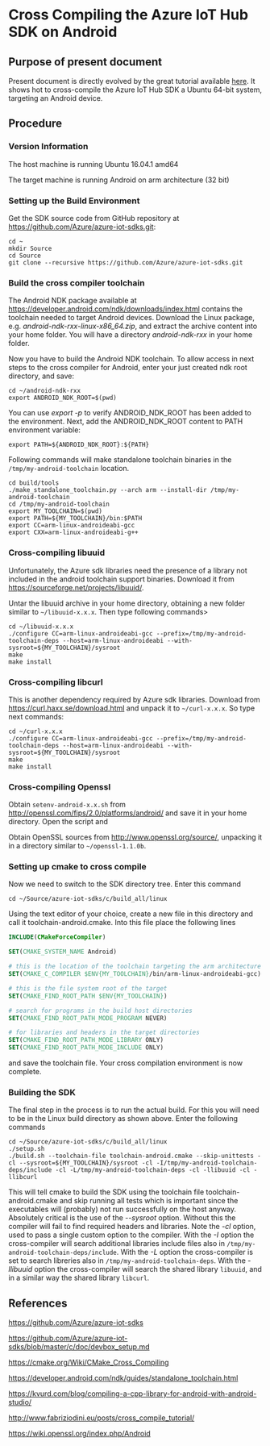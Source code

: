 # Cross Compiling the Azure IoT Hub SDK on Android
## Purpose of present document

Present document is directly evolved by the great tutorial available [here](SDK_cross_compile_example.md). It shows hot to cross-compile the Azure IoT Hub SDK a Ubuntu 64-bit system, targeting an Android device.

## Procedure

### Version Information

The host machine is running Ubuntu 16.04.1 amd64

The target machine is running Android on arm architecture (32 bit)

### Setting up the Build Environment

Get the SDK source code from GitHub repository at https://github.com/Azure/azure-iot-sdks.git:
```
cd ~
mkdir Source
cd Source
git clone --recursive https://github.com/Azure/azure-iot-sdks.git
```

### Build the cross compiler toolchain

The Android NDK package available at https://developer.android.com/ndk/downloads/index.html contains the toolchain needed to target Android devices. Download the Linux package, e.g. _android-ndk-rxx-linux-x86_64.zip_, and extract the archive content into your home folder. You will have a directory _android-ndk-rxx_ in your home folder.

Now you have to build the Android NDK toolchain. To allow access in next steps to the cross compiler for Android, enter your just created ndk root directory, and save:
```
cd ~/android-ndk-rxx
export ANDROID_NDK_ROOT=$(pwd)
```
You can use *export -p* to verify ANDROID\_NDK\_ROOT has been added to the environment. Next, add the ANDROID\_NDK\_ROOT content to PATH environment variable:
```
export PATH=${ANDROID_NDK_ROOT}:${PATH}
```
Following commands will make standalone toolchain binaries in the `/tmp/my-android-toolchain` location.
```
cd build/tools
./make_standalone_toolchain.py --arch arm --install-dir /tmp/my-android-toolchain
cd /tmp/my-android-toolchain
export MY_TOOLCHAIN=$(pwd)
export PATH=${MY_TOOLCHAIN}/bin:$PATH
export CC=arm-linux-androideabi-gcc
export CXX=arm-linux-androideabi-g++
```

### Cross-compiling libuuid

Unfortunately, the Azure sdk libraries need the presence of a library not included in the android toolchain support binaries. Download it from <https://sourceforge.net/projects/libuuid/>.

Untar the libuuid archive in your home directory, obtaining a new folder similar to `~/libuuid-x.x.x`. Then type following commands>

```
cd ~/libuuid-x.x.x
./configure CC=arm-linux-androideabi-gcc --prefix=/tmp/my-android-toolchain-deps --host=arm-linux-androideabi --with-sysroot=${MY_TOOLCHAIN}/sysroot
make
make install
```

### Cross-compiling libcurl

This is another dependency required by Azure sdk libraries. Download from <https://curl.haxx.se/download.html> and unpack it to `~/curl-x.x.x`. So type next commands:

```
cd ~/curl-x.x.x
./configure CC=arm-linux-androideabi-gcc --prefix=/tmp/my-android-toolchain-deps --host=arm-linux-androideabi --with-sysroot=${MY_TOOLCHAIN}/sysroot
make
make install
```

### Cross-compiling Openssl

Obtain `setenv-android-x.x.sh` from <http://openssl.com/fips/2.0/platforms/android/> and save it in your home directory. Open the script and 

Obtain OpenSSL sources from <http://www.openssl.org/source/>, unpacking it in a directory similar to `~/openssl-1.1.0b`.



### Setting up cmake to cross compile

Now we need to switch to the SDK directory tree. Enter this command
```
cd ~/Source/azure-iot-sdks/c/build_all/linux
```
Using the text editor of your choice, create a new file in this directory and call it toolchain-android.cmake. Into this file place the following lines

```cmake
INCLUDE(CMakeForceCompiler)

SET(CMAKE_SYSTEM_NAME Android)

# this is the location of the toolchain targeting the arm architecture
SET(CMAKE_C_COMPILER $ENV{MY_TOOLCHAIN}/bin/arm-linux-androideabi-gcc)

# this is the file system root of the target
SET(CMAKE_FIND_ROOT_PATH $ENV{MY_TOOLCHAIN})

# search for programs in the build host directories
SET(CMAKE_FIND_ROOT_PATH_MODE_PROGRAM NEVER)

# for libraries and headers in the target directories
SET(CMAKE_FIND_ROOT_PATH_MODE_LIBRARY ONLY)
SET(CMAKE_FIND_ROOT_PATH_MODE_INCLUDE ONLY)
```
and save the toolchain file. Your cross compilation environment is now complete.

### Building the SDK

The final step in the process is to run the actual build. For this you will need to be in the Linux build directory as shown above. Enter the following commands
```
cd ~/Source/azure-iot-sdks/c/build_all/linux
./setup.sh
./build.sh --toolchain-file toolchain-android.cmake --skip-unittests -cl --sysroot=${MY_TOOLCHAIN}/sysroot -cl -I/tmp/my-android-toolchain-deps/include -cl -L/tmp/my-android-toolchain-deps -cl -llibuuid -cl -llibcurl
```
This will tell cmake to build the SDK using the toolchain file toolchain-android.cmake and skip running all tests which is important since the executables will (probably) not run successfully on the host anyway. Absolutely critical is the use of the *--sysroot* option. Without this the compiler will fail to find required headers and libraries. Note the *-cl* option, used to pass a single custom option to the compiler. With the *-I* option the cross-compiler will search additional libraries include files also in `/tmp/my-android-toolchain-deps/include`. With the *-L* option the cross-compiler is set to search libreries also in `/tmp/my-android-toolchain-deps`. With the *-llibuuid* option the cross-compiler will search the shared library `libuuid`, and in a similar way the shared library `libcurl`.

## References

<https://github.com/Azure/azure-iot-sdks>

<https://github.com/Azure/azure-iot-sdks/blob/master/c/doc/devbox_setup.md>

<https://cmake.org/Wiki/CMake_Cross_Compiling>

<https://developer.android.com/ndk/guides/standalone_toolchain.html>

<https://kvurd.com/blog/compiling-a-cpp-library-for-android-with-android-studio/>

<http://www.fabriziodini.eu/posts/cross_compile_tutorial/>

<https://wiki.openssl.org/index.php/Android>
